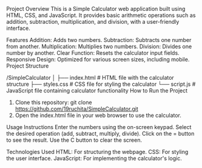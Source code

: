 Project Overview
This is a Simple Calculator web application built using HTML, CSS, and JavaScript. It provides basic arithmetic operations such as addition, subtraction, multiplication, and division, with a user-friendly interface.

Features
Addition: Adds two numbers.
Subtraction: Subtracts one number from another.
Multiplication: Multiplies two numbers.
Division: Divides one number by another.
Clear Function: Resets the calculator input fields.
Responsive Design: Optimized for various screen sizes, including mobile.
Project Structure


/SimpleCalculator
│
├── index.html       # HTML file with the calculator structure
├── styles.css       # CSS file for styling the calculator
└── script.js        # JavaScript file containing calculator functionality
How to Run the Project
1. Clone this repository:
git clone https://github.com/19ruchita/SimpleCalculator.git
2. Open the index.html file in your web browser to use the calculator.

Usage Instructions
Enter the numbers using the on-screen keypad.
Select the desired operation (add, subtract, multiply, divide).
Click on the = button to see the result.
Use the C button to clear the screen.

Technologies Used
HTML: For structuring the webpage.
CSS: For styling the user interface.
JavaScript: For implementing the calculator's logic.
